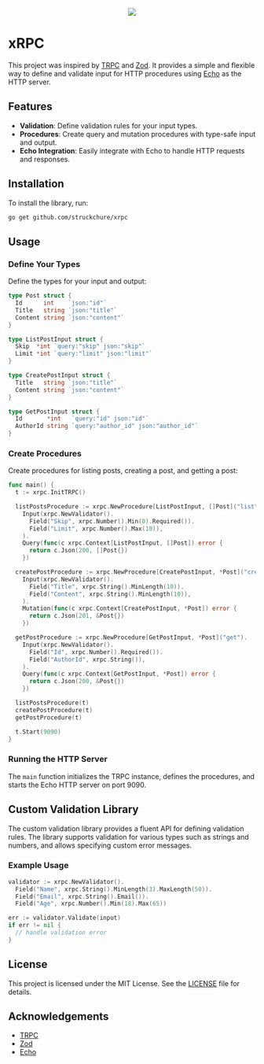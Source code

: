 <p align="center">
  <img src="https://github.com/user-attachments/assets/0c323b93-3a5f-49c4-9096-c939d6b5648d" />
</p>

# xRPC

This project was inspired by [TRPC](https://trpc.io) and [Zod](https://zod.dev). It provides a simple and flexible way to define and validate input for HTTP procedures using [Echo](https://echo.labstack.com) as the HTTP server.

## Features

- **Validation**: Define validation rules for your input types.
- **Procedures**: Create query and mutation procedures with type-safe input and output.
- **Echo Integration**: Easily integrate with Echo to handle HTTP requests and responses.

## Installation

To install the library, run:

```bash
go get github.com/struckchure/xrpc
```

## Usage

### Define Your Types

Define the types for your input and output:

```go
type Post struct {
  Id      int    `json:"id"`
  Title   string `json:"title"`
  Content string `json:"content"`
}

type ListPostInput struct {
  Skip  *int `query:"skip" json:"skip"`
  Limit *int `query:"limit" json:"limit"`
}

type CreatePostInput struct {
  Title   string `json:"title"`
  Content string `json:"content"`
}

type GetPostInput struct {
  Id       *int   `query:"id" json:"id"`
  AuthorId string `query:"author_id" json:"author_id"`
}
```

### Create Procedures

Create procedures for listing posts, creating a post, and getting a post:

```go
func main() {
  t := xrpc.InitTRPC()

  listPostsProcedure := xrpc.NewProcedure[ListPostInput, []Post]("list").
    Input(xrpc.NewValidator().
      Field("Skip", xrpc.Number().Min(0).Required()).
      Field("Limit", xrpc.Number().Max(10)),
    ).
    Query(func(c xrpc.Context[ListPostInput, []Post]) error {
      return c.Json(200, []Post{})
    })

  createPostProcedure := xrpc.NewProcedure[CreatePostInput, *Post]("create").
    Input(xrpc.NewValidator().
      Field("Title", xrpc.String().MinLength(10)).
      Field("Content", xrpc.String().MinLength(10)),
    ).
    Mutation(func(c xrpc.Context[CreatePostInput, *Post]) error {
      return c.Json(201, &Post{})
    })

  getPostProcedure := xrpc.NewProcedure[GetPostInput, *Post]("get").
    Input(xrpc.NewValidator().
      Field("Id", xrpc.Number().Required()).
      Field("AuthorId", xrpc.String()),
    ).
    Query(func(c xrpc.Context[GetPostInput, *Post]) error {
      return c.Json(200, &Post{})
    })

  listPostsProcedure(t)
  createPostProcedure(t)
  getPostProcedure(t)

  t.Start(9090)
}
```

### Running the HTTP Server

The `main` function initializes the TRPC instance, defines the procedures, and starts the Echo HTTP server on port 9090.

## Custom Validation Library

The custom validation library provides a fluent API for defining validation rules. The library supports validation for various types such as strings and numbers, and allows specifying custom error messages.

### Example Usage

```go
validator := xrpc.NewValidator().
  Field("Name", xrpc.String().MinLength(3).MaxLength(50)).
  Field("Email", xrpc.String().Email()).
  Field("Age", xrpc.Number().Min(18).Max(65))

err := validator.Validate(input)
if err != nil {
  // handle validation error
}
```

## License

This project is licensed under the MIT License. See the [LICENSE](LICENSE) file for details.

## Acknowledgements

- [TRPC](https://xrpc.io)
- [Zod](https://zod.dev)
- [Echo](https://echo.labstack.com)
